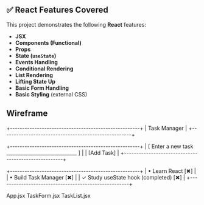 
## ✅ React Features Covered

This project demonstrates the following **React** features:

- **JSX**
- **Components (Functional)**
- **Props**
- **State (`useState`)**
- **Events Handling**
- **Conditional Rendering**
- **List Rendering**
- **Lifting State Up**
- **Basic Form Handling**
- **Basic Styling** (external CSS)



## Wireframe

+-----------------------------------------------------+
| Task Manager |
+-----------------------------------------------------+

+-----------------------------------------------------+
| [ Enter a new task _____________________________ ] |
| [Add Task] |
+-----------------------------------------------------+

+-----------------------------------------------------+
| • Learn React [✖] |
| • Build Task Manager [✖] |
| ✓ Study useState hook (completed) [✖] |
+-----------------------------------------------------+


App.jsx
TaskForm.jsx
TaskList.jsx